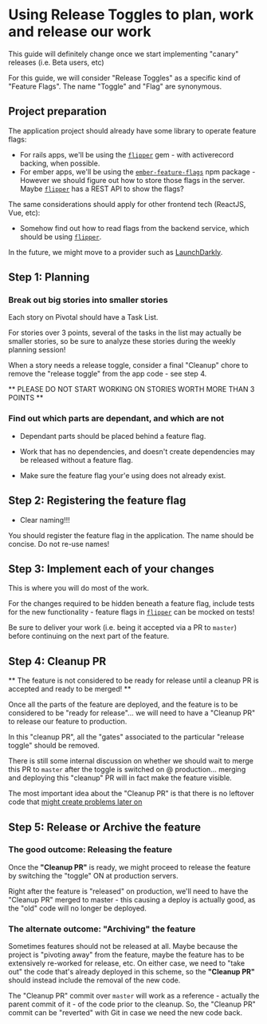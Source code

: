 # Using Release Toggles to plan, work and release our work

This guide will definitely change once we start implementing "canary" releases (i.e. Beta users, etc)

For this guide, we will consider "Release Toggles" as a specific kind of "Feature Flags". The name "Toggle" and "Flag" are synonymous.

## Project preparation

The application project should already have some library to operate feature flags:

- For rails apps, we'll be using the [`flipper`](https://github.com/jnunemaker/flipper) gem - with activerecord backing, when possible.
- For ember apps, we'll be using the [`ember-feature-flags`](https://github.com/kategengler/ember-feature-flags) npm package - However we should figure out how to store those flags in the server. Maybe [`flipper`](https://github.com/jnunemaker/flipper) has a REST API to show the flags?

The same considerations should apply for other frontend tech (ReactJS, Vue, etc):
- Somehow find out how to read flags from the backend service, which should be using [`flipper`](https://github.com/jnunemaker/flipper).

In the future, we might move to a provider such as [LaunchDarkly](https://launchdarkly.com).

## Step 1: Planning

### Break out big stories into smaller stories

Each story on Pivotal should have a Task List. 

For stories over 3 points, several of the tasks in the list may actually be smaller stories, so be sure to analyze these stories during the weekly planning session!

When a story needs a release toggle, consider a final "Cleanup" chore to remove the "release toggle" from the app code - see step 4.

** PLEASE DO NOT START WORKING ON STORIES WORTH MORE THAN 3 POINTS **

### Find out which parts are dependant, and which are not

- Dependant parts should be placed behind a feature flag.
- Work that has no dependencies, and doesn't create dependencies may be released without a feature flag.

- Make sure the feature flag your'e using does not already exist.

## Step 2: Registering the feature flag

- Clear naming!!!

You should register the feature flag in the application. The name should be concise. Do not re-use names!

## Step 3: Implement each of your changes

This is where you will do most of the work.

For the changes required to be hidden beneath a feature flag, include tests for the new functionality - feature flags in [`flipper`](https://github.com/jnunemaker/flipper) can be mocked on tests!

Be sure to deliver your work (i.e. being it accepted via a PR to `master`) before continuing on the next part of the feature.

## Step 4: Cleanup PR

** The feature is not considered to be ready for release until a cleanup PR is accepted and ready to be merged! **

Once all the parts of the feature are deployed, and the feature is to be considered to be "ready for release"... we will need to have a "Cleanup PR" to release our feature to production.

In this "cleanup PR", all the "gates" associated to the particular "release toggle" should be removed.

There is still some internal discussion on whether we should wait to merge this PR to `master` after the toggle is switched on @ production... merging and deploying this "cleanup" PR will in fact make the feature visible.

The most important idea about the "Cleanup PR" is that there is no leftover code that [might create problems later on](https://medium.com/dataseries/the-rise-and-fall-of-knight-capital-buy-high-sell-low-rinse-and-repeat-ae17fae780f6)

## Step 5: Release or Archive the feature

### The good outcome: Releasing the feature

Once the **"Cleanup PR"** is ready, we might proceed to release the feature by switching the "toggle" ON at production servers.

Right after the feature is "released" on production, we'll need to have the "Cleanup PR" merged to master - this causing a deploy is actually good, as the "old" code will no longer be deployed.

### The alternate outcome: "Archiving" the feature

Sometimes features should not be released at all. Maybe because the project is "pivoting away" from the feature, maybe the feature has to be extensively re-worked for release, etc. On either case, we need to "take out" the code that's already deployed in this scheme, so the **"Cleanup PR"** should instead include the removal of the new code.

The "Cleanup PR" commit over `master` will work as a reference - actually the parent commit of it - of the code prior to the cleanup. So, the "Cleanup PR" commit can be "reverted" with Git in case we need the new code back.

